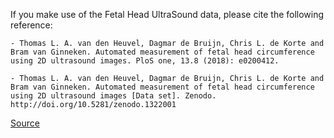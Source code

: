 If you make use of the Fetal Head UltraSound data, please cite the following reference:

``` apa
- Thomas L. A. van den Heuvel, Dagmar de Bruijn, Chris L. de Korte and Bram van Ginneken. Automated measurement of fetal head circumference using 2D ultrasound images. PloS one, 13.8 (2018): e0200412.

- Thomas L. A. van den Heuvel, Dagmar de Bruijn, Chris L. de Korte and Bram van Ginneken. Automated measurement of fetal head circumference using 2D ultrasound images [Data set]. Zenodo. http://doi.org/10.5281/zenodo.1322001
```

[Source](https://zenodo.org/record/1322001)